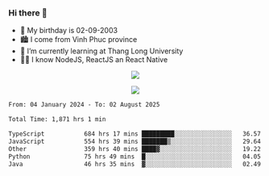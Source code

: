 ### Hi there 👋
- 🎂 My birthday is 02-09-2003
- 🏙️ I come from Vinh Phuc province
- 🌱 I’m currently learning at Thang Long University
- 🧑‍💻 I know NodeJS, ReactJS an React Native
<p align="center"><img src="https://github-readme-stats.vercel.app/api?username=tmquang0209&show_icons=true&theme=gradient"></p>
<p align="center"><img src="https://github-readme-stats.vercel.app/api/top-langs/?username=tmquang0209&hide=scss,css&langs_count=10"></p>
<!--START_SECTION:waka-->

```txt
From: 04 January 2024 - To: 02 August 2025

Total Time: 1,871 hrs 1 min

TypeScript           684 hrs 17 mins █████████░░░░░░░░░░░░░░░░   36.57 %
JavaScript           554 hrs 39 mins ███████▒░░░░░░░░░░░░░░░░░   29.64 %
Other                359 hrs 40 mins ████▓░░░░░░░░░░░░░░░░░░░░   19.22 %
Python               75 hrs 49 mins  █░░░░░░░░░░░░░░░░░░░░░░░░   04.05 %
Java                 46 hrs 35 mins  ▓░░░░░░░░░░░░░░░░░░░░░░░░   02.49 %
```

<!--END_SECTION:waka-->
